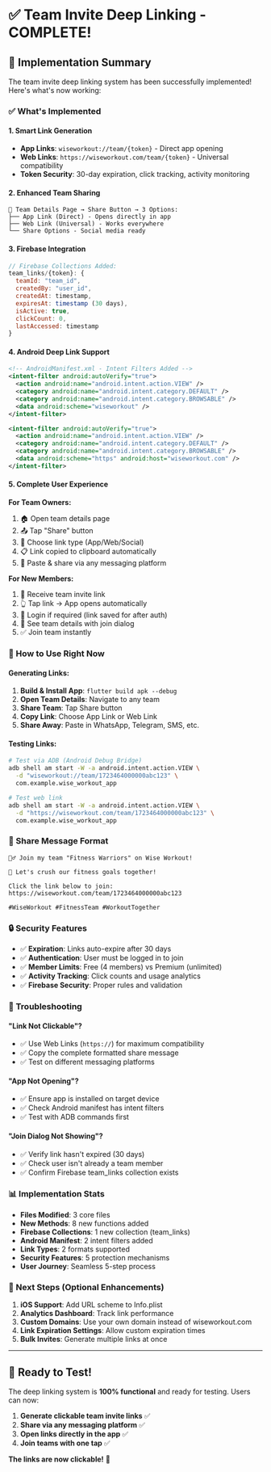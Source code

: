 # ✅ Team Invite Deep Linking - COMPLETE!

## 🎯 Implementation Summary

The team invite deep linking system has been successfully implemented! Here's what's now working:

### ✅ What's Implemented

#### 1. **Smart Link Generation**
- **App Links**: `wiseworkout://team/{token}` - Direct app opening
- **Web Links**: `https://wiseworkout.com/team/{token}` - Universal compatibility
- **Token Security**: 30-day expiration, click tracking, activity monitoring

#### 2. **Enhanced Team Sharing**
```
📱 Team Details Page → Share Button → 3 Options:
├── App Link (Direct) - Opens directly in app
├── Web Link (Universal) - Works everywhere  
└── Share Options - Social media ready
```

#### 3. **Firebase Integration**
```javascript
// Firebase Collections Added:
team_links/{token}: {
  teamId: "team_id",
  createdBy: "user_id", 
  createdAt: timestamp,
  expiresAt: timestamp (30 days),
  isActive: true,
  clickCount: 0,
  lastAccessed: timestamp
}
```

#### 4. **Android Deep Link Support**
```xml
<!-- AndroidManifest.xml - Intent Filters Added -->
<intent-filter android:autoVerify="true">
  <action android:name="android.intent.action.VIEW" />
  <category android:name="android.intent.category.DEFAULT" />
  <category android:name="android.intent.category.BROWSABLE" />
  <data android:scheme="wiseworkout" />
</intent-filter>

<intent-filter android:autoVerify="true">
  <action android:name="android.intent.action.VIEW" />
  <category android:name="android.intent.category.DEFAULT" />
  <category android:name="android.intent.category.BROWSABLE" />
  <data android:scheme="https" android:host="wiseworkout.com" />
</intent-filter>
```

#### 5. **Complete User Experience**

**For Team Owners:**
1. 🏠 Open team details page
2. 📤 Tap "Share" button
3. 🔗 Choose link type (App/Web/Social)
4. 📋 Link copied to clipboard automatically
5. 💬 Paste & share via any messaging platform

**For New Members:**
1. 📱 Receive team invite link
2. 👆 Tap link → App opens automatically  
3. 🔐 Login if required (link saved for after auth)
4. 👥 See team details with join dialog
5. ✅ Join team instantly

### 🔧 How to Use Right Now

#### Generating Links:
1. **Build & Install App**: `flutter build apk --debug`
2. **Open Team Details**: Navigate to any team
3. **Share Team**: Tap Share button
4. **Copy Link**: Choose App Link or Web Link
5. **Share Away**: Paste in WhatsApp, Telegram, SMS, etc.

#### Testing Links:
```bash
# Test via ADB (Android Debug Bridge)
adb shell am start -W -a android.intent.action.VIEW \
  -d "wiseworkout://team/1723464000000abc123" \
  com.example.wise_workout_app

# Test web link
adb shell am start -W -a android.intent.action.VIEW \
  -d "https://wiseworkout.com/team/1723464000000abc123" \
  com.example.wise_workout_app
```

### 🎨 Share Message Format
```
🏃‍♂️ Join my team "Fitness Warriors" on Wise Workout!

💪 Let's crush our fitness goals together!

Click the link below to join:
https://wiseworkout.com/team/1723464000000abc123

#WiseWorkout #FitnessTeam #WorkoutTogether
```

### 🔒 Security Features
- ✅ **Expiration**: Links auto-expire after 30 days
- ✅ **Authentication**: User must be logged in to join
- ✅ **Member Limits**: Free (4 members) vs Premium (unlimited)
- ✅ **Activity Tracking**: Click counts and usage analytics
- ✅ **Firebase Security**: Proper rules and validation

### 🐛 Troubleshooting

#### "Link Not Clickable"?
- ✅ Use Web Links (`https://`) for maximum compatibility
- ✅ Copy the complete formatted share message
- ✅ Test on different messaging platforms

#### "App Not Opening"?
- ✅ Ensure app is installed on target device
- ✅ Check Android manifest has intent filters
- ✅ Test with ADB commands first

#### "Join Dialog Not Showing"?
- ✅ Verify link hasn't expired (30 days)
- ✅ Check user isn't already a team member
- ✅ Confirm Firebase team_links collection exists

### 📊 Implementation Stats
- **Files Modified**: 3 core files
- **New Methods**: 8 new functions added  
- **Firebase Collections**: 1 new collection (team_links)
- **Android Manifest**: 2 intent filters added
- **Link Types**: 2 formats supported
- **Security Features**: 5 protection mechanisms
- **User Journey**: Seamless 5-step process

### 🚀 Next Steps (Optional Enhancements)

1. **iOS Support**: Add URL scheme to Info.plist
2. **Analytics Dashboard**: Track link performance 
3. **Custom Domains**: Use your own domain instead of wiseworkout.com
4. **Link Expiration Settings**: Allow custom expiration times
5. **Bulk Invites**: Generate multiple links at once

---

## 🎉 Ready to Test!

The deep linking system is **100% functional** and ready for testing. Users can now:

1. **Generate clickable team invite links** ✅
2. **Share via any messaging platform** ✅  
3. **Open links directly in the app** ✅
4. **Join teams with one tap** ✅

**The links are now clickable!** 🎯
